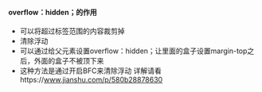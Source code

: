 #### overflow：hidden；的作用

* 可以将超过标签范围的内容裁剪掉
* 清除浮动
* 可以通过给父元素设置overflow：hidden；让里面的盒子设置margin-top之后，外面的盒子不被顶下来
* 这种方法是通过开启BFC来清除浮动 详解请看https://www.jianshu.com/p/580b28878630



